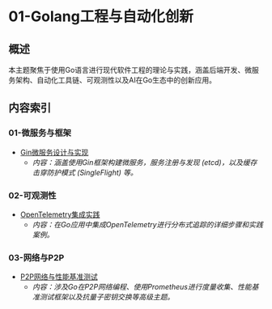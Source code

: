 # 01-Golang工程与自动化创新

## 概述

本主题聚焦于使用Go语言进行现代软件工程的理论与实践，涵盖后端开发、微服务架构、自动化工具链、可观测性以及AI在Go生态中的创新应用。

## 内容索引

### 01-微服务与框架

- [Gin微服务设计与实现](./01-微服务与框架/01-Gin微服务设计与实现.md)
  - *内容：涵盖使用Gin框架构建微服务，服务注册与发现 (etcd)，以及缓存击穿防护模式 (SingleFlight) 等。*

### 02-可观测性

- [OpenTelemetry集成实践](./02-可观测性/01-OpenTelemetry集成实践.md)
  - *内容：在Go应用中集成OpenTelemetry进行分布式追踪的详细步骤和实践案例。*

### 03-网络与P2P

- [P2P网络与性能基准测试](./03-网络与P2P/01-P2P网络与性能基准测试.md)
  - *内容：涉及Go在P2P网络编程、使用Prometheus进行度量收集、性能基准测试框架以及抗量子密钥交换等高级主题。* 